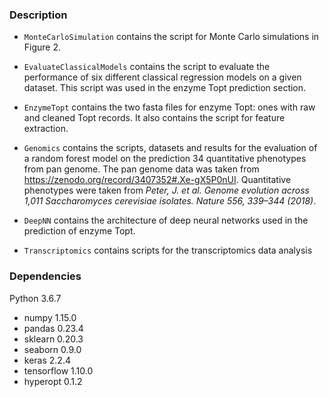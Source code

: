 ### Description
* `MonteCarloSimulation` contains the script for Monte Carlo simulations in Figure 2.
  
* `EvaluateClassicalModels` contains the script to evaluate the performance of six different classical regression models on a given dataset. This script was used in the enzyme Topt prediction section.
  
* `EnzymeTopt` contains the two fasta files for enzyme Topt: ones with raw and cleaned Topt records. It also contains the script for feature extraction.
  
* `Genomics` contains the scripts, datasets and results for the evaluation of a random forest model on the prediction 34 quantitative phenotypes from pan genome. The pan genome data was taken from https://zenodo.org/record/3407352#.Xe-gX5P0nUI. Quantitative phenotypes were taken from *Peter, J. et al. Genome evolution across 1,011 Saccharomyces cerevisiae isolates. Nature 556, 339–344 (2018)*.
  
* `DeepNN` contains the architecture of deep neural networks used in the prediction of enzyme Topt.
  
* `Transcriptomics` contains scripts for the transcriptomics data analysis


### Dependencies
Python 3.6.7  
* numpy 1.15.0
* pandas 0.23.4
* sklearn 0.20.3
* seaborn 0.9.0
* keras 2.2.4 
* tensorflow 1.10.0
* hyperopt 0.1.2  
